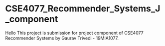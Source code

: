 # CSE4077_Recommender_Systems_J_component

Hello
This project is submission for project component of CSE4077 Recommender Systems by Gaurav Trivedi - 19MIA1077.
